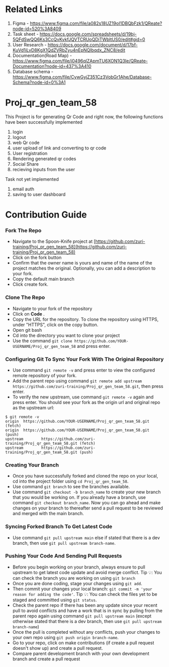# Related Links
1. Figma - https://www.figma.com/file/a082s18UZ19oI1DBQbFzk1/QReate?node-id=520%3A8409
2. Task sheet - https://docs.google.com/spreadsheets/d/19bj-5QFdSwQQ6Ks3CcQvKvkfJQVTCRUoQDiTWbltUS0/edit#gid=0
3. User Research - https://docs.google.com/document/d/17bf-KuVd1iLvD8KgX1QdZVRbZyu4nEpNQIbqdx_ZNC8/edit
4. Documentation(Road Map) - https://www.figma.com/file/i0496qlZApmTU6XON1Q3Ie/QReate-Documentation?node-id=437%3A410
5. Database schema - https://www.figma.com/file/CywGyjZ351Cz3VobGr1Ahe/Database-Schema?node-id=0%3A1

# Proj_qr_gen_team_58
This Project is for generating Qr Code and right now,
the following functions have been successfully implemented
1. login
2. logout
3. web Qr code
4. user upload of link and converting to qr code
5. User registration
6. Rendering generated qr codes
7. Social Share
8.  recieving inputs from the user

Task not yet implemented
1. email auth
2. saving to user dashboard


# Contribution Guide
### Fork The Repo
* Navigate to the Spoon-Knife project at [https://github.com/zuri-training/Proj_qr_gen_team_58](https://github.com/zuri-training/Proj_qr_gen_team_58)
* Click on the fork button
* Confirm that the owner name is yours and name of the name of the project matches the original. Optionally, you can add a description to your fork.
* Copy the default main branch
* Click create fork.

### Clone The Repo
* Navigate to your fork of the repository
* Click on **Code** .
* Copy the URL for the repository.
    To clone the repository using HTTPS, under "HTTPS", click on the copy button.
* Open git bash
* Cd into the directory you want to clone your project
* Use the command `git clone https://github.com/YOUR-USERNAME/Proj_qr_gen_team_58` and press enter.

### Configuring Git To Sync Your Fork With The Original Repository
* Use command `git remote -v` and press enter to view the configured remote repository of your fork.
* Add the parent repo using command `git remote add upstream https://github.com/zuri-training/Proj_qr_gen_team_58.git`, then press enter.
* To verify the new upstream, use command `git remote -v` again and press enter. You should see your fork as the origin url and original repo as the upstream url:
```
$ git remote -v
origin  https://github.com/YOUR-USERNAME/Proj_qr_gen_team_58.git (fetch)
origin  https://github.com/YOUR-USERNAME/Proj_qr_gen_team_58.git (push)
upstream        https://github.com/zuri-training/Proj_qr_gen_team_58.git (fetch)
upstream        https://github.com/zuri-training/Proj_qr_gen_team_58.git (push)

```

### Creating Your Branch
* Once you have successfully forked and cloned the repo on your local, cd into the project folder using  `cd Proj_qr_gen_team_58`.
* Use command `git branch` to see the branches available.
* Use command `git checkout -b branch_name` to create your new branch that you would be working on. If you already have a branch, use command `git checkout branch_name`.
Now you can go ahead and make changes on your branch to thereafter send a pull request to be reviewed and merged with the main branch.

### Syncing Forked Branch To Get Latest Code
* Use command `git pull upstream main` else if stated that there is a dev branch, then use `git pull upstream branch-name`.

### Pushing Your Code And Sending Pull Requests
* Before you begin working on your branch, always ensure to pull upstream to get latest code update and avoid merge conflict.
 Tip 💡: You can check the branch you are working on using `git branch`
* Once you are done coding, stage your changes using `git add`.
* Then commit your changes your local branch: `git commit -m 'your reason for adding the code'`.
 Tip 💡: You can check the files yet to be staged and committed using `git status`.
* Check the parent repo if there has been any update since your recent pull to avoid conflicts and have a work that is in sync by pulling from the parent repo again using command `git pull upstream main` (except otherwise stated that there is a dev branch, then use `git pull upstream branch-name`)
* Once the pull is completed without any conflicts, push your changes to your own repo using `git push origin branch-name`.
* Go to your repo, click on make contributions (if create a pull request doesn't show up) and create a pull request.
* Compare parent development branch with your own development branch and create a pull request
